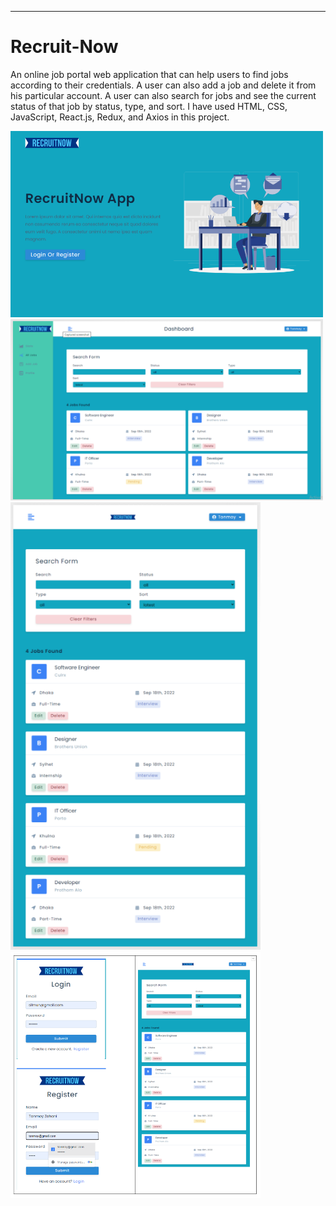 
---

# Recruit-Now 


<p>An online job portal web application that can help users to find jobs according to their credentials. A user can also add a job and delete it from his particular account. A user can also search for jobs and see the current status of that job by status, type, and sort. I have used HTML, CSS, JavaScript, React.js, Redux, and Axios in this project.  
</p>


<img src="./images/img-1.png" width="500" title="profile image"/>
<img src="./images/img-3.png" width="500" title="profile image"/>
<img src="./images/img-2.png" width="400" title="profile image"/>
<img src="./images/img-4.png" width="400" title="profile image"/>




